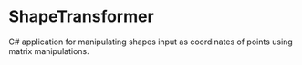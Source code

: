 # ShapeTransformer
C# application for manipulating shapes input as coordinates of points using matrix manipulations.
